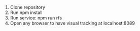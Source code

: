 1. Clone repository
2. Run npm install
3. Run service: npm run rfs
4. Open any browser to have visual tracking at localhost:8089
